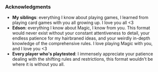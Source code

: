 ### Acknowledgments

* **My siblings**: everything I know about playing games, I learned from playing card games with you all growing up. I love you all <3
* **Edson**: everything I know about Magic, I know from you. This format would never exist without your constant attentiveness to detail, your endless patience for my hairbraned ideas, and your weirdly in-depth knowledge of the comprehensive rules. I love playing Magic with you, and I love you <3
* **Every player who's playtested**: I immensely appreciate your patience dealing with the shifting rules and restrictions, this format wouldn't be where it is without you all.
